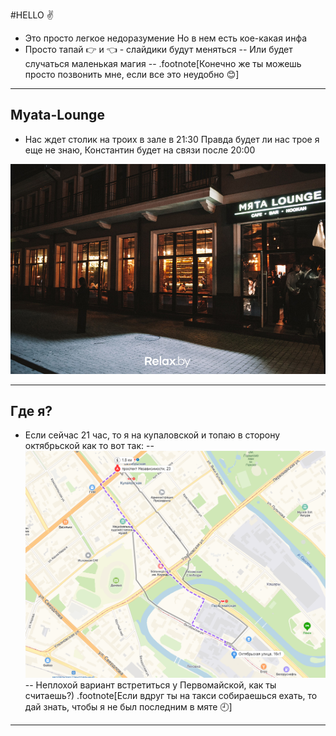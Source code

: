 #HELLO ✌
- Это просто легкое недоразумение
 Но в нем есть кое-какая инфа
- Просто тапай 👉 и 👈 - слайдики будут меняться
--
Или будет случаться маленькая магия
--
.footnote[Конечно же ты можешь просто позвонить мне, если все это неудобно 😊]

---
## Myata-Lounge

- Нас ждет столик на троих в зале в 21:30
 Правда будет ли нас трое я еще не знаю, Константин будет на связи после 20:00

![Myata](images/myata.jpg)

---
## Где я?


- Если сейчас 21 час, то я на купаловской и топаю в сторону октябрьской как то вот так:
--
![Mapa](images/route.jpg)
--
Неплохой вариант встретиться у Первомайской, как ты считаешь?)
.footnote[Если вдруг ты на такси собираешься ехать, то дай знать, чтобы я не был последним в мяте 🕘]

---

